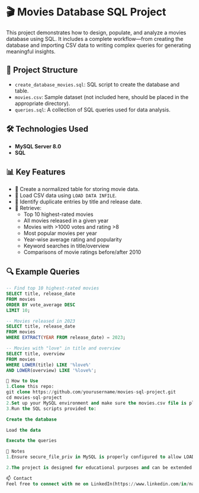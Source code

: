 # 🎬 Movies Database SQL Project

This project demonstrates how to design, populate, and analyze a movies database using SQL. It includes a complete workflow—from creating the database and importing CSV data to writing complex queries for generating meaningful insights.

## 📁 Project Structure

- `create_database_movies.sql`: SQL script to create the database and table.
- `movies.csv`: Sample dataset (not included here, should be placed in the appropriate directory).
- `queries.sql`: A collection of SQL queries used for data analysis.

## 🛠 Technologies Used

- **MySQL Server 8.0**
- **SQL**

## 📊 Key Features

- 📌 Create a normalized table for storing movie data.
- 📂 Load CSV data using `LOAD DATA INFILE`.
- 🔎 Identify duplicate entries by title and release date.
- 🎥 Retrieve:
  - Top 10 highest-rated movies
  - All movies released in a given year
  - Movies with >1000 votes and rating >8
  - Most popular movies per year
  - Year-wise average rating and popularity
  - Keyword searches in title/overview
  - Comparisons of movie ratings before/after 2010

## 🔍 Example Queries

```sql
-- Find top 10 highest-rated movies
SELECT title, release_date
FROM movies
ORDER BY vote_average DESC
LIMIT 10;

-- Movies released in 2023
SELECT title, release_date
FROM movies
WHERE EXTRACT(YEAR FROM release_date) = 2023;

-- Movies with "love" in title and overview
SELECT title, overview
FROM movies
WHERE LOWER(title) LIKE '%love%'
AND LOWER(overview) LIKE '%love%';

🚀 How to Use
1.Clone this repo:
git clone https://github.com/yourusername/movies-sql-project.git
cd movies-sql-project
2.Set up your MySQL environment and make sure the movies.csv file is placed in your MySQL Uploads directory.
3.Run the SQL scripts provided to:

Create the database

Load the data

Execute the queries

📌 Notes
1.Ensure secure_file_priv in MySQL is properly configured to allow LOAD DATA INFILE.

2.The project is designed for educational purposes and can be extended to include joins, views, stored procedures, and indexing.

📫 Contact
Feel free to connect with me on LinkedIn(https://www.linkedin.com/in/naushad-saifi-7028b011b/) or reach out via GitHub if you have questions or suggestions!
